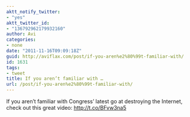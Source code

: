```yaml
---
aktt_notify_twitter:
- "yes"
aktt_twitter_id:
- "136792962179932160"
author: Avi
categories:
- none
date: "2011-11-16T09:09:18Z"
guid: http://aviflax.com/post/if-you-aren%e2%80%99t-familiar-with/
id: 1631
tags:
- tweet
title: If you aren’t familiar with …
url: /post/if-you-aren%e2%80%99t-familiar-with/
---
```

If you aren’t familiar with Congress’ latest go at destroying the Internet, check out this great video: <a href="http://t.co/BFvw3na5" rel="nofollow">http://t.co/BFvw3na5</a>